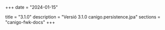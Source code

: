 +++
date        = "2024-01-15"

title       = "3.1.0"
description = "Versió 3.1.0 canigo.persistence.jpa"
sections    = "canigo-fwk-docs"
+++